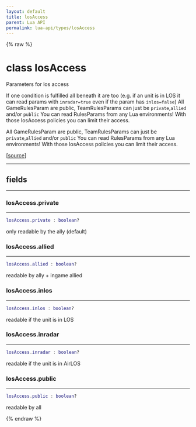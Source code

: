 ```yaml
---
layout: default
title: losAccess
parent: Lua API
permalink: lua-api/types/losAccess
---
```


{% raw %}

# class losAccess





Parameters for los access


If one condition is fulfilled all beneath it are too (e.g. if an unit is in
LOS it can read params with `inradar=true` even if the param has
`inlos=false`) All GameRulesParam are public, TeamRulesParams can just be
`private`,`allied` and/or `public` You can read RulesParams from any Lua
environments! With those losAccess policies you can limit their access.

All GameRulesParam are public, TeamRulesParams can just be `private`,`allied` and/or `public`
You can read RulesParams from any Lua environments! With those losAccess policies you can limit their access.

[<a href="https://github.com/beyond-all-reason/RecoilEngine/blob/b4d0041e4c68c34dace9abf492f9193d28ef5d7e/rts/Lua/LuaSyncedCtrl.cpp#L1362-L1382" target="_blank">source</a>]







---



## fields
---

### losAccess.private
---
```lua
losAccess.private : boolean?
```



only readable by the ally (default)








### losAccess.allied
---
```lua
losAccess.allied : boolean?
```



readable by ally + ingame allied








### losAccess.inlos
---
```lua
losAccess.inlos : boolean?
```



readable if the unit is in LOS








### losAccess.inradar
---
```lua
losAccess.inradar : boolean?
```



readable if the unit is in AirLOS








### losAccess.public
---
```lua
losAccess.public : boolean?
```



readable by all










{% endraw %}